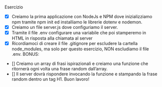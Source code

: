Esercizio
- [x] Creiamo la prima applicazione con NodeJs e NPM dove inizializziamo npm tramite npm init ed installiamo le librerie dotenv e nodemon.
- [x] Creiamo un file server.js dove configuriamo il server.
- [x] Tramite il file .env configurare una variabile che poi stamperemo in HTML in risposta alla chiamata al server
- [x] Ricordiamoci di creare il file .gitignore per escludere la cartella node_modules, ma solo per questo esercizio, NON escludiamo il file .env.
BONUS:
- [] Creiamo un array di frasi ispirazionali e creiamo una funzione che ritornerà ogni volta una frase random dall’array.
- [] Il server dovrà rispondere invocando la funzione e stampando la frase random dentro un tag H1.
Buon lavoro!